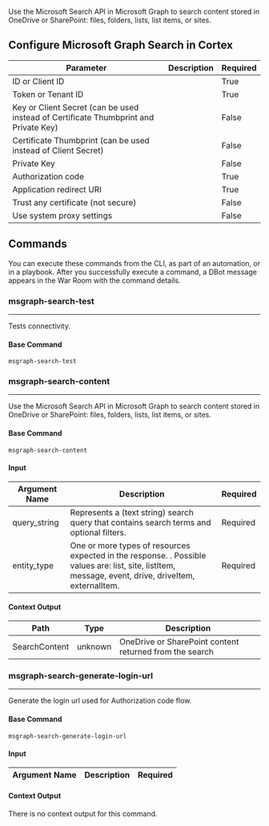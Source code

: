 Use the Microsoft Search API in Microsoft Graph to search content stored in OneDrive or SharePoint: files, folders, lists, list items, or sites.

## Configure Microsoft Graph Search in Cortex


| **Parameter** | **Description** | **Required** |
| --- | --- | --- |
| ID or Client ID |  | True |
| Token or Tenant ID |  | True |
| Key or Client Secret (can be used instead of Certificate Thumbprint and Private Key) |  | False |
| Certificate Thumbprint (can be used instead of Client Secret) |  | False |
| Private Key |  | False |
| Authorization code |  | True |
| Application redirect URI |  | True |
| Trust any certificate (not secure) |  | False |
| Use system proxy settings |  | False |


## Commands

You can execute these commands from the CLI, as part of an automation, or in a playbook.
After you successfully execute a command, a DBot message appears in the War Room with the command details.

### msgraph-search-test

***
Tests connectivity.

#### Base Command

`msgraph-search-test`

### msgraph-search-content

***
Use the Microsoft Search API in Microsoft Graph to search content stored in OneDrive or SharePoint: files, folders, lists, list items, or sites.

#### Base Command

`msgraph-search-content`

#### Input

| **Argument Name** | **Description** | **Required** |
| --- | --- | --- |
| query_string | Represents a (text string) search query that contains search terms and optional filters. | Required | 
| entity_type | One or more types of resources expected in the response. . Possible values are: list, site, listItem, message, event, drive, driveItem, externalItem. | Required | 

#### Context Output

| **Path** | **Type** | **Description** |
| --- | --- | --- |
| SearchContent | unknown | OneDrive or SharePoint content returned from the search | 

### msgraph-search-generate-login-url

***
Generate the login url used for Authorization code flow.

#### Base Command

`msgraph-search-generate-login-url`

#### Input

| **Argument Name** | **Description** | **Required** |
| --- | --- | --- |

#### Context Output

There is no context output for this command.
